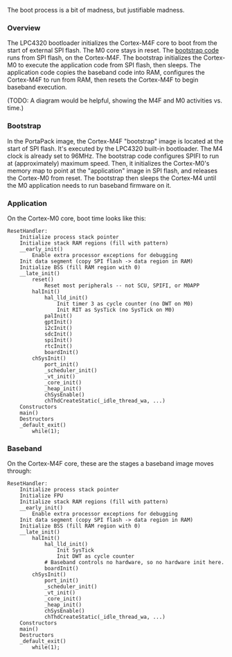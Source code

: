 The boot process is a bit of madness, but justifiable madness.

### Overview

The LPC4320 bootloader initializes the Cortex-M4F core to boot from the start of external SPI flash. The M0 core stays in reset. The [bootstrap code](https://github.com/sharebrained/portapack-hackrf/blob/master/firmware/bootstrap/bootstrap.c) runs from SPI flash, on the Cortex-M4F. The bootstrap initializes the Cortex-M0 to execute the application code from SPI flash, then sleeps. The application code copies the baseband code into RAM, configures the Cortex-M4F to run from RAM, then resets the Cortex-M4F to begin baseband execution.

(TODO: A diagram would be helpful, showing the M4F and M0 activities vs. time.)

### Bootstrap

In the PortaPack image, the Cortex-M4F "bootstrap" image is located at the start of SPI flash. It's executed by the LPC4320 built-in bootloader. The M4 clock is already set to 96MHz. The bootstrap code configures SPIFI to run at (approximately) maximum speed. Then, it initializes the Cortex-M0's memory map to point at the "application" image in SPI flash, and releases the Cortex-M0 from reset. The bootstrap then sleeps the Cortex-M4 until the M0 application needs to run baseband firmware on it.

### Application

On the Cortex-M0 core, boot time looks like this:

    ResetHandler:
        Initialize process stack pointer
        Initialize stack RAM regions (fill with pattern)
        __early_init()
            Enable extra processor exceptions for debugging
        Init data segment (copy SPI flash -> data region in RAM)
        Initialize BSS (fill RAM region with 0)
        __late_init()
            reset()
                Reset most peripherals -- not SCU, SPIFI, or M0APP
            halInit()
                hal_lld_init()
                    Init timer 3 as cycle counter (no DWT on M0)
                    Init RIT as SysTick (no SysTick on M0)
                palInit()
                gptInit()
                i2cInit()
                sdcInit()
                spiInit()
                rtcInit()
                boardInit()
            chSysInit()
                port_init()
                _scheduler_init()
                _vt_init()
                _core_init()
                _heap_init()
                chSysEnable()
                chThdCreateStatic(_idle_thread_wa, ...)
        Constructors
        main()
        Destructors
        _default_exit()
            while(1);

### Baseband

On the Cortex-M4F core, these are the stages a baseband image moves through:

    ResetHandler:
        Initialize process stack pointer
        Initialize FPU
        Initialize stack RAM regions (fill with pattern)
        __early_init()
            Enable extra processor exceptions for debugging
        Init data segment (copy SPI flash -> data region in RAM)
        Initialize BSS (fill RAM region with 0)
        __late_init()
            halInit()
                hal_lld_init()
                    Init SysTick
                    Init DWT as cycle counter
                # Baseband controls no hardware, so no hardware init here.
                boardInit()
            chSysInit()
                port_init()
                _scheduler_init()
                _vt_init()
                _core_init()
                _heap_init()
                chSysEnable()
                chThdCreateStatic(_idle_thread_wa, ...)
        Constructors
        main()
        Destructors
        _default_exit()
            while(1);